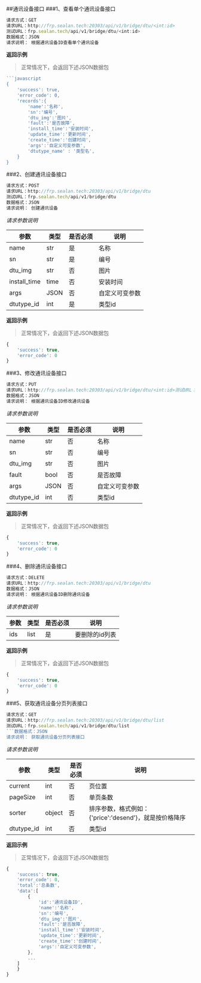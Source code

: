 ##通讯设备接口
###1、查看单个通讯设备接口
```javascript
请求方式：GET
请求URL：http://frp.sealan.tech:20303/api/v1/bridge/dtu/<int:id>
测试URL：frp.sealan.tech/api/v1/bridge/dtu/<int:id>
数据格式：JSON
请求说明： 根据通讯设备ID查看单个通讯设备
```
**返回示例**
> 正常情况下，会返回下述JSON数据包
```javascript
```javascript
{
	'success': true,
	'error_code': 0,
	'records':{
		'name':'名称',
		'sn':'编号',
		'dtu_img':'图片',
		'fault':'是否故障',
		'install_time':'安装时间',
		'update_time':'更新时间',
		'create_time':'创建时间',
		'args':'自定义可变参数',
		'dtutype_name' : '类型名',
	}
}
```
###2、创建通讯设备接口
```javascript
请求方式：POST
请求URL：http://frp.sealan.tech:20303/api/v1/bridge/dtu
测试URL：frp.sealan.tech/api/v1/bridge/dtu
数据格式：JSON
请求说明： 创建通讯设备
```
*请求参数说明*

| 参数  | 类型   | 是否必须 | 说明        |
| ----- | ------ | -------- | ----------- |
|name|str|是|名称|
|sn|str|是|编号|
|dtu_img|str|否|图片|
|install_time|time|否|安装时间|
|args|JSON|否|自定义可变参数|
|dtutype_id|int|是|类型id|

**返回示例**
> 正常情况下，会返回下述JSON数据包
```javascript
{
	'success': true,
	'error_code': 0
}
```
###3、修改通讯设备接口
```javascript
请求方式：PUT
请求URL：http://frp.sealan.tech:20303/api/v1/bridge/dtu/<int:id>测试URL：frp.sealan.tech/api/v1/bridge/dtu/<int:id>
数据格式：JSON
请求说明： 根据通讯设备ID修改通讯设备
```
*请求参数说明*

| 参数  | 类型   | 是否必须 | 说明        |
| ----- | ------ | -------- | ----------- |
|name|str|否|名称|
|sn|str|否|编号|
|dtu_img|str|否|图片|
|fault|bool|否|是否故障|
|args|JSON|否|自定义可变参数|
|dtutype_id|int|否|类型id|

**返回示例**
> 正常情况下，会返回下述JSON数据包
```javascript
{
	'success': true,
	'error_code': 0
}
```
###4、删除通讯设备接口
```javascript
请求方式：DELETE
请求URL：http://frp.sealan.tech:20303/api/v1/bridge/dtu
数据格式：JSON
请求说明： 根据通讯设备ID删除通讯设备
```
*请求参数说明*

| 参数  | 类型   | 是否必须 | 说明        |
| ----- | ------ | -------- | ----------- |
|ids|list|是|要删除的id列表|
**返回示例**
> 正常情况下，会返回下述JSON数据包
```javascript
{
	'success': true,
	'error_code': 0
}
```
###5、获取通讯设备分页列表接口
```javascript
请求方式：GET
请求URL：http://frp.sealan.tech:20303/api/v1/bridge/dtu/list
测试URL：frp.sealan.tech/api/v1/bridge/dtu/list
```数据格式：JSON
请求说明： 获取通讯设备分页列表接口
```
*请求参数说明*

| 参数  | 类型   | 是否必须 | 说明        |
| ----- | ------ | -------- | ----------- |
|current|int|否|页位置|
|pageSize|int|否|单页条数|
|sorter|object|否|排序参数，格式例如：{'price':'desend'}，就是按价格降序|
|dtutype_id|int|否|类型id|

**返回示例**
> 正常情况下，会返回下述JSON数据包
```javascript
{
	'success': true,
	'error_code': 0,
	'total':'总条数',
	'data':[
		{
			'id':'通讯设备ID',
			'name':'名称',
			'sn':'编号',
			'dtu_img':'图片',
			'fault':'是否故障',
			'install_time':'安装时间',
			'update_time':'更新时间',
			'create_time':'创建时间',
			'args':'自定义可变参数',
		},
		...
	]
	}
}
```

